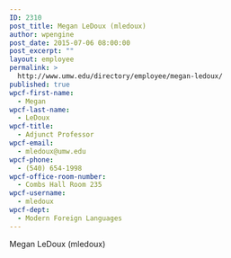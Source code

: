 ```yaml
---
ID: 2310
post_title: Megan LeDoux (mledoux)
author: wpengine
post_date: 2015-07-06 08:00:00
post_excerpt: ""
layout: employee
permalink: >
  http://www.umw.edu/directory/employee/megan-ledoux/
published: true
wpcf-first-name:
  - Megan
wpcf-last-name:
  - LeDoux
wpcf-title:
  - Adjunct Professor
wpcf-email:
  - mledoux@umw.edu
wpcf-phone:
  - (540) 654-1998
wpcf-office-room-number:
  - Combs Hall Room 235
wpcf-username:
  - mledoux
wpcf-dept:
  - Modern Foreign Languages
---
```

Megan LeDoux (mledoux)